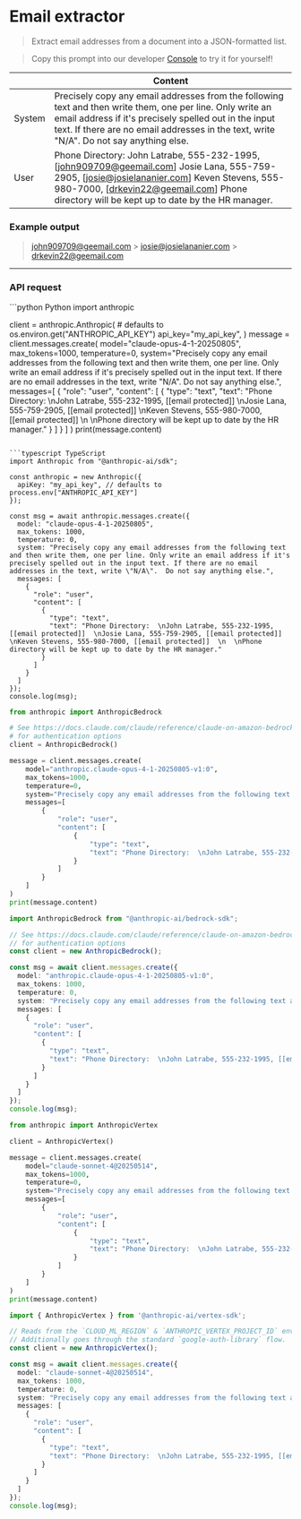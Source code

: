 # Email extractor

> Extract email addresses from a document into a JSON-formatted list.

> Copy this prompt into our developer [Console](https://console.anthropic.com/dashboard) to try it for yourself!

|        | Content                                                                                                                                                                                                                                                                                                                                         |
| ------ | ----------------------------------------------------------------------------------------------------------------------------------------------------------------------------------------------------------------------------------------------------------------------------------------------------------------------------------------------- |
| System | Precisely copy any email addresses from the following text and then write them, one per line. Only write an email address if it's precisely spelled out in the input text. If there are no email addresses in the text, write "N/A". Do not say anything else.                                                                                  |
| User   | Phone Directory: John Latrabe, 555-232-1995, \[[john909709@geemail.com](mailto:john909709@geemail.com)] Josie Lana, 555-759-2905, \[[josie@josielananier.com](mailto:josie@josielananier.com)] Keven Stevens, 555-980-7000, \[[drkevin22@geemail.com](mailto:drkevin22@geemail.com)] Phone directory will be kept up to date by the HR manager. |

### Example output

> [john909709@geemail.com](mailto:john909709@geemail.com) > [josie@josielananier.com](mailto:josie@josielananier.com) > [drkevin22@geemail.com](mailto:drkevin22@geemail.com)

***

### API request

<CodeGroup>
  ```python Python
  import anthropic

  client = anthropic.Anthropic(
      # defaults to os.environ.get("ANTHROPIC_API_KEY")
      api_key="my_api_key",
  )
  message = client.messages.create(
      model="claude-opus-4-1-20250805",
      max_tokens=1000,
      temperature=0,
      system="Precisely copy any email addresses from the following text and then write them, one per line. Only write an email address if it's precisely spelled out in the input text. If there are no email addresses in the text, write \"N/A\".  Do not say anything else.",
      messages=[
          {
              "role": "user",
              "content": [
                  {
                      "type": "text",
                      "text": "Phone Directory:  \nJohn Latrabe, 555-232-1995, [[email protected]]  \nJosie Lana, 555-759-2905, [[email protected]]  \nKeven Stevens, 555-980-7000, [[email protected]]  \n  \nPhone directory will be kept up to date by the HR manager."
                  }
              ]
          }
      ]
  )
  print(message.content)

  ```

  ```typescript TypeScript
  import Anthropic from "@anthropic-ai/sdk";

  const anthropic = new Anthropic({
    apiKey: "my_api_key", // defaults to process.env["ANTHROPIC_API_KEY"]
  });

  const msg = await anthropic.messages.create({
    model: "claude-opus-4-1-20250805",
    max_tokens: 1000,
    temperature: 0,
    system: "Precisely copy any email addresses from the following text and then write them, one per line. Only write an email address if it's precisely spelled out in the input text. If there are no email addresses in the text, write \"N/A\".  Do not say anything else.",
    messages: [
      {
        "role": "user",
        "content": [
          {
            "type": "text",
            "text": "Phone Directory:  \nJohn Latrabe, 555-232-1995, [[email protected]]  \nJosie Lana, 555-759-2905, [[email protected]]  \nKeven Stevens, 555-980-7000, [[email protected]]  \n  \nPhone directory will be kept up to date by the HR manager."
          }
        ]
      }
    ]
  });
  console.log(msg);

  ```

  ```python AWS Bedrock Python
  from anthropic import AnthropicBedrock

  # See https://docs.claude.com/claude/reference/claude-on-amazon-bedrock
  # for authentication options
  client = AnthropicBedrock()

  message = client.messages.create(
      model="anthropic.claude-opus-4-1-20250805-v1:0",
      max_tokens=1000,
      temperature=0,
      system="Precisely copy any email addresses from the following text and then write them, one per line. Only write an email address if it's precisely spelled out in the input text. If there are no email addresses in the text, write \"N/A\".  Do not say anything else.",
      messages=[
          {
              "role": "user",
              "content": [
                  {
                      "type": "text",
                      "text": "Phone Directory:  \nJohn Latrabe, 555-232-1995, [[email protected]]  \nJosie Lana, 555-759-2905, [[email protected]]  \nKeven Stevens, 555-980-7000, [[email protected]]  \n  \nPhone directory will be kept up to date by the HR manager."
                  }
              ]
          }
      ]
  )
  print(message.content)

  ```

  ```typescript AWS Bedrock TypeScript
  import AnthropicBedrock from "@anthropic-ai/bedrock-sdk";

  // See https://docs.claude.com/claude/reference/claude-on-amazon-bedrock
  // for authentication options
  const client = new AnthropicBedrock();

  const msg = await client.messages.create({
    model: "anthropic.claude-opus-4-1-20250805-v1:0",
    max_tokens: 1000,
    temperature: 0,
    system: "Precisely copy any email addresses from the following text and then write them, one per line. Only write an email address if it's precisely spelled out in the input text. If there are no email addresses in the text, write \"N/A\".  Do not say anything else.",
    messages: [
      {
        "role": "user",
        "content": [
          {
            "type": "text",
            "text": "Phone Directory:  \nJohn Latrabe, 555-232-1995, [[email protected]]  \nJosie Lana, 555-759-2905, [[email protected]]  \nKeven Stevens, 555-980-7000, [[email protected]]  \n  \nPhone directory will be kept up to date by the HR manager."
          }
        ]
      }
    ]
  });
  console.log(msg);

  ```

  ```python Vertex AI Python
  from anthropic import AnthropicVertex

  client = AnthropicVertex()

  message = client.messages.create(
      model="claude-sonnet-4@20250514",
      max_tokens=1000,
      temperature=0,
      system="Precisely copy any email addresses from the following text and then write them, one per line. Only write an email address if it's precisely spelled out in the input text. If there are no email addresses in the text, write \"N/A\".  Do not say anything else.",
      messages=[
          {
              "role": "user",
              "content": [
                  {
                      "type": "text",
                      "text": "Phone Directory:  \nJohn Latrabe, 555-232-1995, [[email protected]]  \nJosie Lana, 555-759-2905, [[email protected]]  \nKeven Stevens, 555-980-7000, [[email protected]]  \n  \nPhone directory will be kept up to date by the HR manager."
                  }
              ]
          }
      ]
  )
  print(message.content)

  ```

  ```typescript Vertex AI TypeScript
  import { AnthropicVertex } from '@anthropic-ai/vertex-sdk';

  // Reads from the `CLOUD_ML_REGION` & `ANTHROPIC_VERTEX_PROJECT_ID` environment variables.
  // Additionally goes through the standard `google-auth-library` flow.
  const client = new AnthropicVertex();

  const msg = await client.messages.create({
    model: "claude-sonnet-4@20250514",
    max_tokens: 1000,
    temperature: 0,
    system: "Precisely copy any email addresses from the following text and then write them, one per line. Only write an email address if it's precisely spelled out in the input text. If there are no email addresses in the text, write \"N/A\".  Do not say anything else.",
    messages: [
      {
        "role": "user",
        "content": [
          {
            "type": "text",
            "text": "Phone Directory:  \nJohn Latrabe, 555-232-1995, [[email protected]]  \nJosie Lana, 555-759-2905, [[email protected]]  \nKeven Stevens, 555-980-7000, [[email protected]]  \n  \nPhone directory will be kept up to date by the HR manager."
          }
        ]
      }
    ]
  });
  console.log(msg);

  ```
</CodeGroup>

